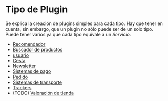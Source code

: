 # Tipo de Plugin

Se explica la creación de plugins simples para cada tipo. Hay que tener en cuenta, sin embargo, que un plugin no sólo puede ser de un solo tipo. Puede tener varios ya que cada tipo equivale a un *Servicio*.

- [Recomendador](RelatedItems.md)
- [Buscador de productos](SearchProducts.md)
- [usuario](User.md)
- [Cesta](Basket.md)
- [Newsletter](Newsletter.md)
- [Sistemas de pago](PaymenySystems.md)
- [Pedido](Checkout.md)
- [Sistemas de transporte](ShipmentSystems.md)
- [Trackers](Trackers.md)
- (TODO) [Valoración de tienda](ShopReview.md)

